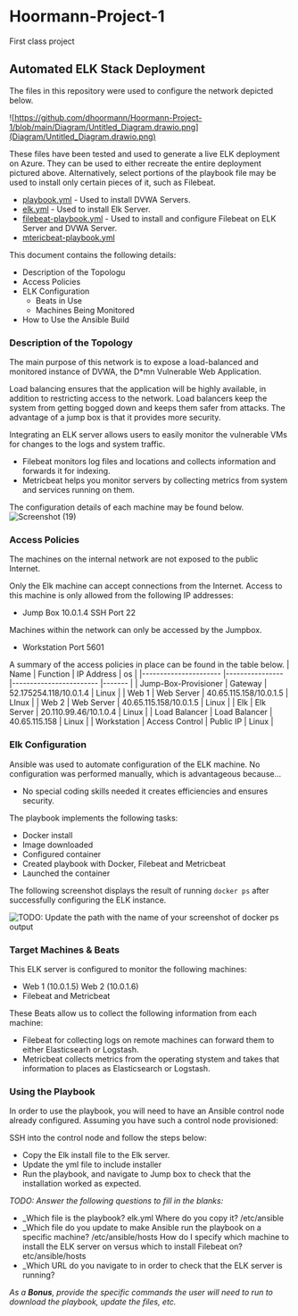 # Hoormann-Project-1
First class project 
## Automated ELK Stack Deployment

The files in this repository were used to configure the network depicted below.

![https://github.com/dhoormann/Hoormann-Project-1/blob/main/Diagram/Untitled_Diagram.drawio.png](Diagram/Untitled_Diagram.drawio.png)

These files have been tested and used to generate a live ELK deployment on Azure. They can be used to either recreate the entire deployment pictured above. Alternatively, select portions of the playbook file may be used to install only certain pieces of it, such as Filebeat.

 
* [playbook.yml](./Ansible/playbook.yml) - Used to install DVWA Servers.
* [elk.yml](./Ansible/elk.yml) - Used to install Elk Server.
* [filebeat-playbook.yml](./Ansible/filebeat-playbook.yml) - Used to install and configure Filebeat on ELK Server and DVWA Server.
* [mtericbeat-playbook.yml](./Ansible/metric-playbook.yml)

This document contains the following details:
- Description of the Topologu
- Access Policies
- ELK Configuration
  - Beats in Use
  - Machines Being Monitored
- How to Use the Ansible Build


### Description of the Topology

The main purpose of this network is to expose a load-balanced and monitored instance of DVWA, the D*mn Vulnerable Web Application.

Load balancing ensures that the application will be highly available, in addition to restricting access to the network.
Load balancers keep the system from getting bogged down and keeps them safer from attacks. The advantage of a jump box is that it provides more security. 

Integrating an ELK server allows users to easily monitor the vulnerable VMs for changes to the logs and system traffic.
- Filebeat monitors log files and locations and collects information and forwards it for indexing. 
- Metricbeat helps you monitor servers by collecting metrics from system and services running on them. 

The configuration details of each machine may be found below.
![Screenshot (19)](https://user-images.githubusercontent.com/85586348/136707679-a4c9a126-c1ab-4363-8da9-3ba55e33bffd.png)




### Access Policies

The machines on the internal network are not exposed to the public Internet.

Only the Elk machine can accept connections from the Internet. Access to this machine is only allowed from the following IP addresses:
- Jump Box 10.0.1.4  SSH Port 22

Machines within the network can only be accessed by the Jumpbox.
- Workstation Port 5601

A summary of the access policies in place can be found in the table below.
| Name                 	| Function       	| IP Address             	| os    	|
|----------------------	|----------------	|------------------------	|-------	|
| Jump-Box-Provisioner 	| Gateway        	| 52.175254.118/10.0.1.4 	| Linux 	|
| Web 1                	| Web Server     	| 40.65.115.158/10.0.1.5 	| LInux 	|
| Web 2                	| Web Server     	| 40.65.115.158/10.0.1.5 	| Linux 	|
| Elk                  	| Elk Server     	| 20.110.99.46/10.1.0.4  	| Linux 	|
| Load Balancer        	| Load Balancer  	| 40.65.115.158          	| Linux 	|
| Workstation          	| Access Control 	| Public IP              	| Linux 	|

### Elk Configuration

Ansible was used to automate configuration of the ELK machine. No configuration was performed manually, which is advantageous because...
- No special coding skills needed it creates efficiencies and ensures security. 

The playbook implements the following tasks:
- Docker install
- Image downloaded
- Configured container
- Created playbook with Docker, Filebeat and Metricbeat
- Launched the container

The following screenshot displays the result of running `docker ps` after successfully configuring the ELK instance.

![TODO: Update the path with the name of your screenshot of docker ps output](Images/docker_ps_output.png)

### Target Machines & Beats
This ELK server is configured to monitor the following machines:
- Web 1 (10.0.1.5)  Web 2 (10.0.1.6) 
- Filebeat and Metricbeat

These Beats allow us to collect the following information from each machine:
- Filebeat for collecting logs on remote machines can forward them to either Elasticsearh or Logstash. 
- Metricbeat collects metrics from the operating stystem and takes that information to places as Elasticsearch or Logstash.
### Using the Playbook
In order to use the playbook, you will need to have an Ansible control node already configured. Assuming you have such a control node provisioned:

SSH into the control node and follow the steps below:
- Copy the Elk install file to the Elk server.
- Update the yml file to include installer
- Run the playbook, and navigate to Jump box to check that the installation worked as expected.

_TODO: Answer the following questions to fill in the blanks:_
- _Which file is the playbook? elk.yml Where do you copy it? /etc/ansible
- _Which file do you update to make Ansible run the playbook on a specific machine? /etc/ansible/hosts How do I specify which machine to install the ELK server on versus which to install Filebeat on? etc/ansible/hosts
- _Which URL do you navigate to in order to check that the ELK server is running?

_As a **Bonus**, provide the specific commands the user will need to run to download the playbook, update the files, etc._

